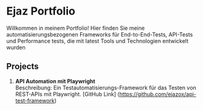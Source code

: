 # Ejaz Portfolio
Willkommen in meinem Portfolio!
Hier finden Sie meine automatisierungsbezogenen Frameworks für End-to-End-Tests, API-Tests und Performance tests, die mit latest Tools und Technologien entwickelt wurden
## Projects

1. **API Automation mit Playwright**  
   Beschreibung: Ein Testautomatisierungs-Framework für das Testen von REST-APIs mit Playwright. 
   [GitHub Link] (https://github.com/ejazox/api-test-framework)
